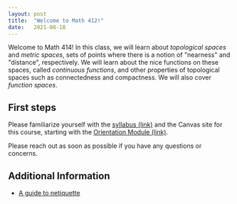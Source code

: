 ```yaml
---
layout: post
title:  "Welcome to Math 412!"
date:   2021-08-18 
---
```

Welcome to Math 414!  In this class, we will learn about *topological spaces* and *metric spaces*, sets of points where there is a notion of "nearness" and "distance", respectively.  We will learn about the nice functions on these spaces, called *continuous functions*, and other properties of topological spaces such as connectedness and compactness.  We will also cover *function spaces*.


## First steps

Please familiarize yourself with the [syllabus (link)](https://wcasper.github.io/math414fall2022/syllabus) and the Canvas site for this course, starting with the [Orientation Module (link)](https://csufullerton.instructure.com/courses/3344572/modules/8051367).

Please reach out as soon as possible if you have any questions or concerns.

## Additional Information

* [A guide to netiquette](https://titaniumhelp.fullerton.edu/m/StudentSelf-HelpGuide/l/646667-student-what-is-netiquette)
